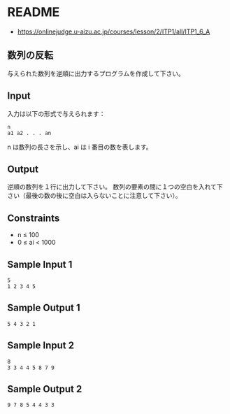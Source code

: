 # README
- <https://onlinejudge.u-aizu.ac.jp/courses/lesson/2/ITP1/all/ITP1_6_A>
## 数列の反転
与えられた数列を逆順に出力するプログラムを作成して下さい。
## Input

入力は以下の形式で与えられます：

```
n
a1 a2 . . . an
```

n は数列の長さを示し、ai は i 番目の数を表します。
## Output
逆順の数列を１行に出力して下さい。
数列の要素の間に１つの空白を入れて下さい（最後の数の後に空白は入らないことに注意して下さい）。
## Constraints
- n ≤ 100
- 0 ≤ ai < 1000
## Sample Input 1
```
5
1 2 3 4 5
```
## Sample Output 1
```
5 4 3 2 1
```
## Sample Input 2
```
8
3 3 4 4 5 8 7 9
```
## Sample Output 2
```
9 7 8 5 4 4 3 3
```


